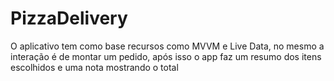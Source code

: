 # PizzaDelivery
 
O aplicativo tem como base recursos como MVVM e Live Data, no mesmo a interação é de montar um pedido, após isso o app faz um resumo dos itens escolhidos e uma nota mostrando o total
